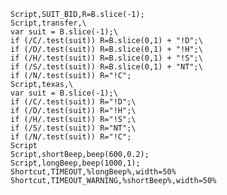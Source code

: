     Script,SUIT_BID,R=B.slice(-1);
    Script,transfer,\
    var suit = B.slice(-1);\
    if (/C/.test(suit)) R=B.slice(0,1) + "!D";\
    if (/D/.test(suit)) R=B.slice(0,1) + "!H";\
    if (/H/.test(suit)) R=B.slice(0,1) + "!S";\
    if (/S/.test(suit)) R=B.slice(0,1) + "NT";\
    if (/N/.test(suit)) R="!C";
    Script,texas,\
    var suit = B.slice(-1);\
    if (/C/.test(suit)) R="!D";\
    if (/D/.test(suit)) R="!H";\
    if (/H/.test(suit)) R="!S";\
    if (/S/.test(suit)) R="NT";\
    if (/N/.test(suit)) R="!C";
    Script
    Script,shortBeep,beep(600,0.2);
    Script,longBeep,beep(1000,1);
    Shortcut,TIMEOUT,%longBeep%,width=50%
    Shortcut,TIMEOUT_WARNING,%shortBeep%,width=50%